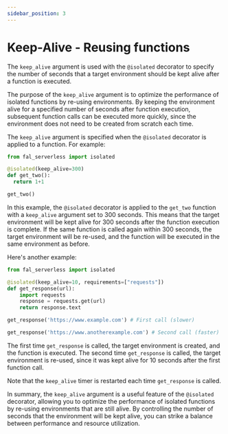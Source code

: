 ```yaml
---
sidebar_position: 3
---
```


# Keep-Alive - Reusing functions

The `keep_alive` argument is used with the `@isolated` decorator to specify the number of seconds that a target environment should be kept alive after a function is executed.

The purpose of the `keep_alive` argument is to optimize the performance of isolated functions by re-using environments. By keeping the environment alive for a specified number of seconds after function execution, subsequent function calls can be executed more quickly, since the environment does not need to be created from scratch each time.

The `keep_alive` argument is specified when the `@isolated` decorator is applied to a function. For example:

```python
from fal_serverless import isolated

@isolated(keep_alive=300)
def get_two():
  return 1+1

get_two()
```

In this example, the `@isolated` decorator is applied to the `get_two` function with a `keep_alive` argument set to 300 seconds. This means that the target environment will be kept alive for 300 seconds after the function execution is complete. If the same function is called again within 300 seconds, the target environment will be re-used, and the function will be executed in the same environment as before.

Here's another example:

```python
from fal_serverless import isolated

@isolated(keep_alive=10, requirements=["requests"])
def get_response(url):
    import requests
    response = requests.get(url)
    return response.text

get_response('https://www.example.com') # First call (slower)

get_response('https://www.anotherexample.com') # Second call (faster)
```

The first time `get_response` is called, the target environment is created, and the function is executed. The second time `get_response` is called, the target environment is re-used, since it was kept alive for 10 seconds after the first function call.

Note that the `keep_alive` timer is restarted each time `get_response` is called.

In summary, the `keep_alive` argument is a useful feature of the `@isolated` decorator, allowing you to optimize the performance of isolated functions by re-using environments that are still alive. By controlling the number of seconds that the environment will be kept alive, you can strike a balance between performance and resource utilization.
